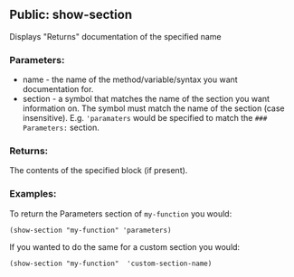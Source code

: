 ## Public: show-section
Displays "Returns" documentation of the specified name

### Parameters:
* name - the name of the method/variable/syntax you want 
  documentation for.
* section - a symbol that matches the name of the section
  you want information on. The symbol must match the name of 
  the section (case insensitive). E.g. `'paramaters` would be 
  specified to match the `### Parameters:` section.

### Returns:
The contents of the specified block (if present).

### Examples:
To return the Parameters section of `my-function` you would:

    (show-section "my-function" 'parameters)

If you wanted to do the same for a custom section you would:

    (show-section "my-function"  'custom-section-name)


